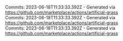 Commits: 2023-06-18T11:33:33.392Z - Generated via https://github.com/marketplace/actions/artificial-grass
<br>
Commits: 2023-06-18T11:33:33.392Z - Generated via https://github.com/marketplace/actions/artificial-grass
<br>
Commits: 2023-06-18T11:33:33.392Z - Generated via https://github.com/marketplace/actions/artificial-grass
<br>
